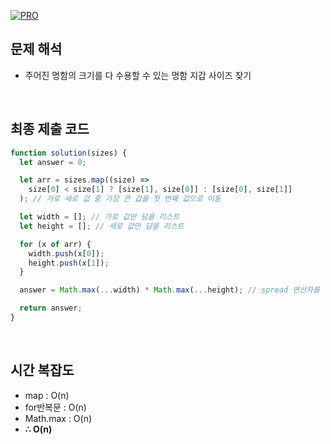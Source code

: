 [![PRO]][Link]

## 문제 해석

- 주어진 명함의 크기를 다 수용할 수 있는 명함 지갑 사이즈 찾기

<br>

## 최종 제출 코드

```js
function solution(sizes) {
  let answer = 0;

  let arr = sizes.map((size) =>
    size[0] < size[1] ? [size[1], size[0]] : [size[0], size[1]]
  ); // 가로 세로 값 중 가장 큰 값을 첫 번째 값으로 이동

  let width = []; // 가로 값만 담을 리스트
  let height = []; // 세로 값만 담을 리스트

  for (x of arr) {
    width.push(x[0]);
    height.push(x[1]);
  }

  answer = Math.max(...width) * Math.max(...height); // spread 연산자를 이용 최대값 찾아주기

  return answer;
}
```

<br>

## 시간 복잡도

- map : O(n)
- for반복문 : O(n)
- Math.max : O(n)
- **∴ O(n)**

<!---------------------------------------------------------------------------->

[PRO]: https://github.com/GoSSaChin/algorithm-js/assets/107768516/67c43b52-bc3f-4571-a249-5519021afbb0
[Link]: https://school.programmers.co.kr/learn/courses/30/lessons/86491
